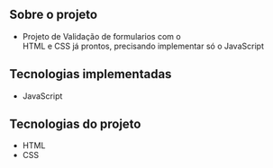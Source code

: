 ## Sobre o projeto
* Projeto de Validação de formularios com o<br>HTML e CSS já prontos, precisando implementar só o JavaScript

## Tecnologias implementadas 
* JavaScript

## Tecnologias do projeto
* HTML
* CSS
